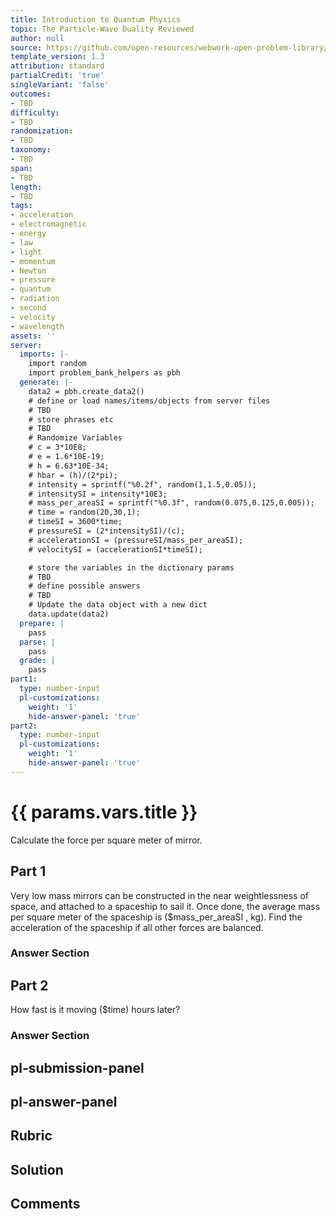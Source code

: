 ```yaml
---
title: Introduction to Quantum Physics
topic: The Particle-Wave Duality Reviewed
author: null
source: https://github.com/open-resources/webwork-open-problem-library/tree/master/Contrib/BrockPhysics/College_Physics_Urone/29.Introduction_to_Quantum_Physics/29-08.The_Particle_Wave_Duality_Reviewed/NU_U17_29_08_015.pg
template_version: 1.3
attribution: standard
partialCredit: 'true'
singleVariant: 'false'
outcomes:
- TBD
difficulty:
- TBD
randomization:
- TBD
taxonomy:
- TBD
span:
- TBD
length:
- TBD
tags:
- acceleration
- electromagnetic
- energy
- law
- light
- momentum
- Newton
- pressure
- quantum
- radiation
- second
- velocity
- wavelength
assets: ''
server:
  imports: |-
    import random
    import problem_bank_helpers as pbh
  generate: |-
    data2 = pbh.create_data2()
    # define or load names/items/objects from server files
    # TBD
    # store phrases etc
    # TBD
    # Randomize Variables
    # c = 3*10E8;
    # e = 1.6*10E-19;
    # h = 6.63*10E-34;
    # hbar = (h)/(2*pi);
    # intensity = sprintf("%0.2f", random(1,1.5,0.05));
    # intensitySI = intensity*10E3;
    # mass_per_areaSI = sprintf("%0.3f", random(0.075,0.125,0.005));
    # time = random(20,30,1);
    # timeSI = 3600*time;
    # pressureSI = (2*intensitySI)/(c);
    # accelerationSI = (pressureSI/mass_per_areaSI);
    # velocitySI = (accelerationSI*timeSI);

    # store the variables in the dictionary params
    # TBD
    # define possible answers
    # TBD
    # Update the data object with a new dict
    data.update(data2)
  prepare: |
    pass
  parse: |
    pass
  grade: |
    pass
part1:
  type: number-input
  pl-customizations:
    weight: '1'
    hide-answer-panel: 'true'
part2:
  type: number-input
  pl-customizations:
    weight: '1'
    hide-answer-panel: 'true'
---
```


# {{ params.vars.title }} 


Calculate the force per square meter of mirror.

## Part 1 
Very low mass mirrors can be constructed in the near weightlessness of space, and attached to a spaceship to sail it. Once done, the average mass per square meter of the spaceship is ($mass_per_areaSI , kg). Find the acceleration of the spaceship if all other forces are balanced. 


 ### Answer Section

## Part 2 
How fast is it moving ($time) hours later? 


 ### Answer Section


## pl-submission-panel 


## pl-answer-panel 


## Rubric 


## Solution 


## Comments 


